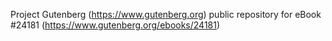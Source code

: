 Project Gutenberg (https://www.gutenberg.org) public repository for eBook #24181 (https://www.gutenberg.org/ebooks/24181)
